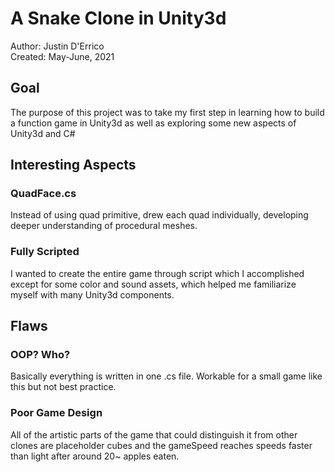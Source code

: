 <h1> A Snake Clone in Unity3d </h1>
Author: Justin D'Errico  <br>
Created: May-June, 2021  <br>
<h2> Goal </h2>
The purpose of this project was to take my first step in learning how to build a function game in Unity3d  
as well as exploring some new aspects of Unity3d and C#
 
<h2> Interesting Aspects </h2>
<h3> QuadFace.cs </h3>
Instead of using quad primitive, drew each quad individually, developing deeper understanding of procedural meshes.
<h3> Fully Scripted </h3>
I wanted to create the entire game through script which I accomplished except for some color and sound assets, which helped me familiarize myself with many Unity3d components.

<h2> Flaws </h2>
<h3> OOP? Who? </h3>
Basically everything is written in one .cs file. Workable for a small game like this but not best practice.
<h3> Poor Game Design </h3>
All of the artistic parts of the game that could distinguish it from other clones are placeholder cubes and the gameSpeed reaches speeds
faster than light after around 20~ apples eaten.
